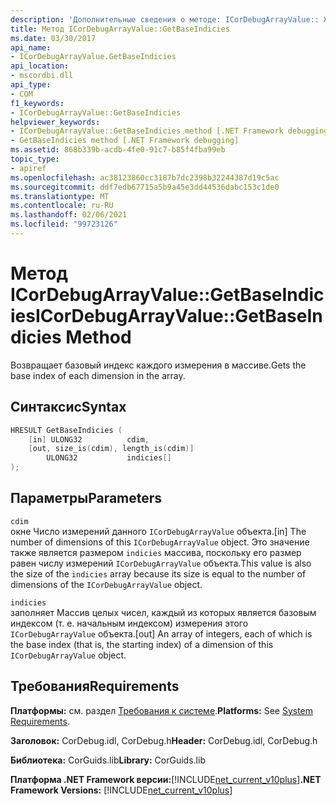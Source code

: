 ```yaml
---
description: 'Дополнительные сведения о методе: ICorDebugArrayValue:: ЖетбасеиндиЦиес'
title: Метод ICorDebugArrayValue::GetBaseIndicies
ms.date: 03/30/2017
api_name:
- ICorDebugArrayValue.GetBaseIndicies
api_location:
- mscordbi.dll
api_type:
- COM
f1_keywords:
- ICorDebugArrayValue::GetBaseIndicies
helpviewer_keywords:
- ICorDebugArrayValue::GetBaseIndicies method [.NET Framework debugging]
- GetBaseIndicies method [.NET Framework debugging]
ms.assetid: 868b339b-acdb-4fe0-91c7-b85f4fba99eb
topic_type:
- apiref
ms.openlocfilehash: ac38123860cc3187b7dc2398b32244387d19c5ac
ms.sourcegitcommit: ddf7edb67715a5b9a45e3dd44536dabc153c1de0
ms.translationtype: MT
ms.contentlocale: ru-RU
ms.lasthandoff: 02/06/2021
ms.locfileid: "99723126"
---
```

# <a name="icordebugarrayvaluegetbaseindicies-method"></a><span data-ttu-id="d4630-103">Метод ICorDebugArrayValue::GetBaseIndicies</span><span class="sxs-lookup"><span data-stu-id="d4630-103">ICorDebugArrayValue::GetBaseIndicies Method</span></span>

<span data-ttu-id="d4630-104">Возвращает базовый индекс каждого измерения в массиве.</span><span class="sxs-lookup"><span data-stu-id="d4630-104">Gets the base index of each dimension in the array.</span></span>  
  
## <a name="syntax"></a><span data-ttu-id="d4630-105">Синтаксис</span><span class="sxs-lookup"><span data-stu-id="d4630-105">Syntax</span></span>  
  
```cpp  
HRESULT GetBaseIndicies (  
    [in] ULONG32          cdim,  
    [out, size_is(cdim), length_is(cdim)]
        ULONG32           indicies[]  
);  
```  
  
## <a name="parameters"></a><span data-ttu-id="d4630-106">Параметры</span><span class="sxs-lookup"><span data-stu-id="d4630-106">Parameters</span></span>  

 `cdim`  
 <span data-ttu-id="d4630-107">окне Число измерений данного `ICorDebugArrayValue` объекта.</span><span class="sxs-lookup"><span data-stu-id="d4630-107">[in] The number of dimensions of this `ICorDebugArrayValue` object.</span></span> <span data-ttu-id="d4630-108">Это значение также является размером `indicies` массива, поскольку его размер равен числу измерений `ICorDebugArrayValue` объекта.</span><span class="sxs-lookup"><span data-stu-id="d4630-108">This value is also the size of the `indicies` array because its size is equal to the number of dimensions of the `ICorDebugArrayValue` object.</span></span>  
  
 `indicies`  
 <span data-ttu-id="d4630-109">заполняет Массив целых чисел, каждый из которых является базовым индексом (т. е. начальным индексом) измерения этого `ICorDebugArrayValue` объекта.</span><span class="sxs-lookup"><span data-stu-id="d4630-109">[out] An array of integers, each of which is the base index (that is, the starting index) of a dimension of this `ICorDebugArrayValue` object.</span></span>  
  
## <a name="requirements"></a><span data-ttu-id="d4630-110">Требования</span><span class="sxs-lookup"><span data-stu-id="d4630-110">Requirements</span></span>  

 <span data-ttu-id="d4630-111">**Платформы:** см. раздел [Требования к системе](../../get-started/system-requirements.md).</span><span class="sxs-lookup"><span data-stu-id="d4630-111">**Platforms:** See [System Requirements](../../get-started/system-requirements.md).</span></span>  
  
 <span data-ttu-id="d4630-112">**Заголовок:** CorDebug.idl, CorDebug.h</span><span class="sxs-lookup"><span data-stu-id="d4630-112">**Header:** CorDebug.idl, CorDebug.h</span></span>  
  
 <span data-ttu-id="d4630-113">**Библиотека:** CorGuids.lib</span><span class="sxs-lookup"><span data-stu-id="d4630-113">**Library:** CorGuids.lib</span></span>  
  
 <span data-ttu-id="d4630-114">**Платформа .NET Framework версии:**[!INCLUDE[net_current_v10plus](../../../../includes/net-current-v10plus-md.md)]</span><span class="sxs-lookup"><span data-stu-id="d4630-114">**.NET Framework Versions:** [!INCLUDE[net_current_v10plus](../../../../includes/net-current-v10plus-md.md)]</span></span>
